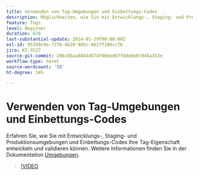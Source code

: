 ```yaml
---
title: Verwenden von Tag-Umgebungen und Einbettungs-Codes
description: Möglichkeiten, wie Sie mit Entwicklungs-, Staging- und Produktions-Umgebungen sowie Einbettungs-Codes Ihre Tag-Eigenschaft entwickeln und validieren können.
feature: Tags
level: Beginner
duration: 678
last-substantial-update: 2024-01-29T00:00:00Z
exl-id: 95399c9a-72f6-4b20-905c-0627f106ccfb
jira: KT-3527
source-git-commit: 286c85aa88d44574f00ded67f0de8e0c945a153e
workflow-type: tm+mt
source-wordcount: '58'
ht-degree: 34%

---
```


# Verwenden von Tag-Umgebungen und Einbettungs-Codes

Erfahren Sie, wie Sie mit Entwicklungs-, Staging- und Produktionsumgebungen und Einbettungs-Codes Ihre Tag-Eigenschaft entwickeln und validieren können. Weitere Informationen finden Sie in der Dokumentation [Umgebungen](https://experienceleague.adobe.com/docs/experience-platform/tags/publish/environments/environments.html?lang=de).

>[!VIDEO](https://video.tv.adobe.com/v/28729/?learn=on&enablevpops)
